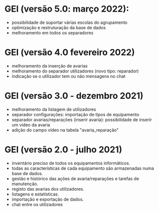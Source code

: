 # GEI (versão 5.0: março 2022):
- possibilidade de suportar várias escolas do agrupamento
- optimização e restruturação da base de dados
- melhoramento em todos os separadores

# GEI (versão 4.0 fevereiro 2022)
  - melhoramento da inserção de avarias
  - melhoramento do separador utilizadores (novo tipo: reparador)
  - indicação se o utilizador tem ou não mensagens no chat


# GEI (versão 3.0 - dezembro 2021) 
  - melhoramento da listagem de utilizadores
  - separador configurações: importação de tipos de equipamento
  - separador avarias/reparações (inserir avaria): possibilidade de inserir um vídeo da avaria
  - adição do campo vídeo na tabela "avaria_reparação"


# GEI (versão 2.0 - julho 2021)
- inventário preciso de todos os equipamentos informáticos.
- todas as características de cada equipamento são armazenadas numa base de dados.
- gestão e histórico das ações de avaria/reparações e tarefas de manutenção.
- registo das avarias dos utilizadores.
- listagens e estatísticas.
- importação e exportação de dados. 
- chat entre os utilizadores
